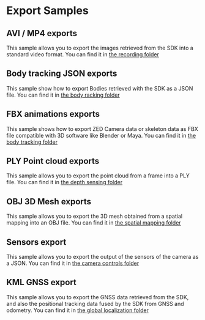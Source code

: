 # Export Samples

## AVI / MP4 exports
This sample allows you to export the images retrieved from the SDK into a standard video format.
You can find it in [the recording folder](/recording/export/svo/)

## Body tracking JSON exports
This sample show how to export Bodies retrieved with the SDK as a JSON file.
You can find it in [the body racking folder](../body%20tracking/export/JSON%20export/)

## FBX animations exports
This sample shows how to export ZED Camera data or skeleton data as FBX file compatible with 3D software like Blender or Maya.
You can find it in [the body tracking folder](../body%20tracking/export/fbx%20export/)

## PLY Point cloud exports
This sample allows you to export the point cloud from a frame into a PLY file.
You can find it in [the depth sensing folder](../depth%20sensing/overview/)

## OBJ 3D Mesh exports
This sample allows you to export the 3D mesh obtained from a spatial mapping into an OBJ file.
You can find it in [the spatial mapping folder](../spatial%20mapping/overview/)

## Sensors export
This sample allows you to export the output of the sensors of the camera as a JSON.
You can find it in [the camera controls folder](export/sensors/)

## KML GNSS export 
This sample allows you to export the GNSS data retrieved from the SDK, and also the positional tracking data fused by the SDK from GNSS and odometry.
You can find it in [the global localization folder](../global%20localization/export/)